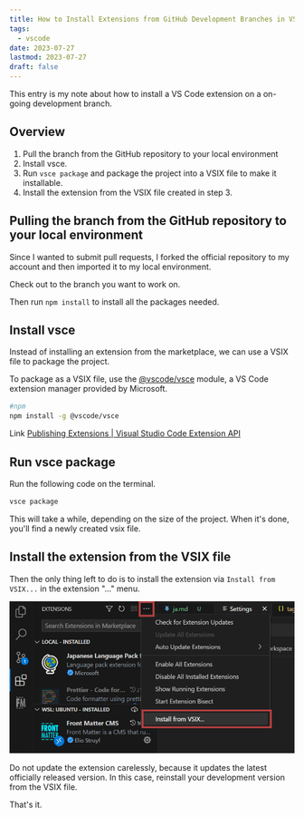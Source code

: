 ```yaml
---
title: How to Install Extensions from GitHub Development Branches in VS Code
tags:
  - vscode
date: 2023-07-27
lastmod: 2023-07-27
draft: false
---
```


This entry is my note about how to install a VS Code extension on a on-going development branch.

## Overview

1. Pull the branch from the GitHub repository to your local environment
2. Install vsce.
3. Run `vsce package` and package the project into a VSIX file to make it installable.
4. Install the extension from the VSIX file created in step 3.

## Pulling the branch from the GitHub repository to your local environment

Since I wanted to submit pull requests, I forked the official repository to my account and then imported it to my local environment.

Check out to the branch you want to work on.

Then run `npm install` to install all the packages needed.

## Install vsce

Instead of installing an extension from the marketplace, we can use a VSIX file to package the project.

To package as a VSIX file, use the [@vscode/vsce](https://github.com/microsoft/vscode-vsce) module, a VS Code extension manager provided by Microsoft.

```bash
#npm
npm install -g @vscode/vsce
```

Link [Publishing Extensions | Visual Studio Code Extension API](https://code.visualstudio.com/api/working-with-extensions/publishing-extension)

## Run vsce package

Run the following code on the terminal.

```bash
vsce package
```

This will take a while, depending on the size of the project. When it's done, you'll find a newly created vsix file.

## Install the extension from the VSIX file

Then the only thing left to do is to install the extension via `Install from VSIX...` in the extension "..." menu.

![VS Code extension menu](../../../images/vscode01.en.png)

Do not update the extension carelessly, because it updates the latest officially released version. In this case, reinstall your development version from the VSIX file.

That's it.
